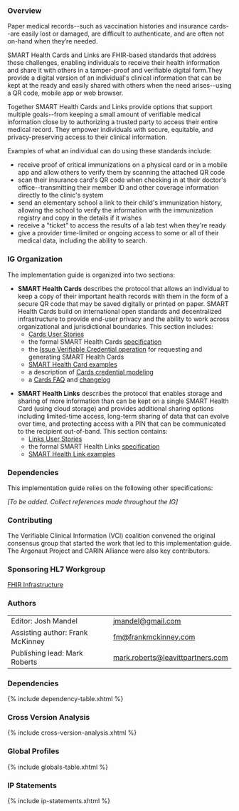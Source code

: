 ### Overview

Paper medical records--such as vaccination histories and insurance cards--are easily lost or damaged, are difficult to authenticate, and are often not on-hand when they’re needed. 

SMART Health Cards and Links are FHIR-based standards that address these challenges, enabling individuals to receive their health information and share it with others in a tamper-proof and verifiable digital form.They provide a digital version of an individual's clinical information that can be kept at the ready and easily shared with others when the need arises--using a QR code, mobile app or web browser.

Together SMART Health Cards and Links provide options that support multiple goals--from keeping a small amount of verifiable medical information close by to authorizing a trusted party to access their entire medical record. They empower individuals with secure, equitable, and privacy-preserving access to their clinical information.

<p></p>

Examples of what an individual can do using these standards include:

- receive proof of critical immunizations on a physical card or in a mobile app and allow others to verify them by scanning the attached QR code
- scan their insurance card's QR code when checking in at their doctor's office--transmitting their member ID and other coverage information directly to the clinic's system
- send an elementary school a link to their child's immunization history, allowing the school to verify the information with the immunization registry and copy in the details if it wishes
- receive a "ticket" to access the results of a lab test when they're ready
- give a provider time-limited or ongoing access to some or all of their medical data, including the ability to search.

<p></p>

### IG Organization
The implementation guide is organized into two sections:

* **SMART Health Cards** describes the protocol that allows an individual to keep a copy of their important health records with them in the form of a secure QR code that may be saved digitally or printed on paper. SMART Health Cards build on international open standards and decentralized infrastructure to provide end-user privacy and the ability to work across organizational and jurisdictional boundaries. This section includes:
  * [Cards User Stories](cards-user-stories.html) 
  * the formal SMART Health Cards [specification](cards-specification.html)
  * the [Issue Verifiable Credential operation](OperationDefinition-patient-i-health-cards-issue.html) for requesting and generating SMART Health Cards
  * [SMART Health Card examples](cards-examples.html)
  * a description of [Cards credential modeling](cards-credential-modeling.html)
  * a [Cards FAQ](frequently-asked-questions.html) and [changelog](cards-changelog.html)

<p></p>

* **SMART Health Links** describes the protocol that enables storage and sharing of more information than can be kept on a single SMART Health Card (using cloud storage) and provides additional sharing options including limited-time access, long-term sharing of data that can evolve over time, and protecting access with a PIN that can be communicated to the recipient out-of-band. This section contains:
  * [Links User Stories](links-user-stories.html) 
  * the formal SMART Health Links [specification](links-specification.html)
  * [SMART Health Link examples](links-examples.html)

<p></p>

### Dependencies 
This implementation guide relies on the following other specifications: 

_[To be added. Collect references made throughout the IG]_

<p></p>

### Contributing
The Verifiable Clinical Information (VCI) coalition convened the original consensus group that started the work that led to this implementation guide. The Argonaut Project and CARIN Alliance were also key contributors.

<p></p>

### Sponsoring HL7 Workgroup  
[FHIR Infrastructure](https://confluence.hl7.org/display/FHIRI)

<p></p>

### Authors

<table class="grid">
    <tbody>
	  <tr>
		<td>Editor: Josh Mandel</td>
		<td><a href="mailto:jmandel@gmail.com">jmandel@gmail.com</a></td>
	  </tr>
  	  <tr>
		<td>Assisting author: Frank McKinney</td>
		<td><a href="mailto:fm@frankmckinney.com">fm@frankmckinney.com</a></td>
	  </tr>
  	  <tr>
		<td>Publishing lead: Mark Roberts</td>
		<td><a href="mailto:mark.roberts@leavittpartners.com">mark.roberts@leavittpartners.com</a></td>
	  </tr>
	</tbody>
  </table>

<p></p>

### Dependencies
{% include dependency-table.xhtml %}

### Cross Version Analysis
{% include cross-version-analysis.xhtml %}

### Global Profiles
{% include globals-table.xhtml %}

### IP Statements
{% include ip-statements.xhtml %}


<p></p>
<p></p>